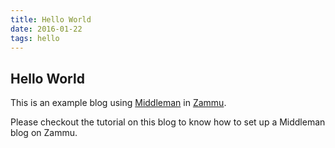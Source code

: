 ```yaml
---
title: Hello World
date: 2016-01-22
tags: hello
---
```


## Hello World

This is an example blog using [Middleman](https://middlemanapp.com/) in [Zammu](https://zammu.in/middleman?invitation_code=MIDDLEMAN).

Please checkout the tutorial on this blog to know how to set up a Middleman blog on Zammu.
